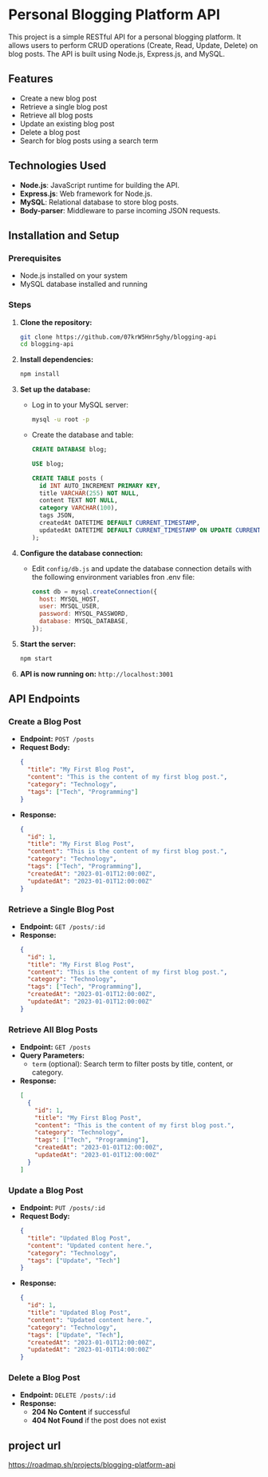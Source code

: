 # Personal Blogging Platform API

This project is a simple RESTful API for a personal blogging platform. It allows users to perform CRUD operations (Create, Read, Update, Delete) on blog posts. The API is built using Node.js, Express.js, and MySQL.

## Features

- Create a new blog post
- Retrieve a single blog post
- Retrieve all blog posts
- Update an existing blog post
- Delete a blog post
- Search for blog posts using a search term

## Technologies Used

- **Node.js**: JavaScript runtime for building the API.
- **Express.js**: Web framework for Node.js.
- **MySQL**: Relational database to store blog posts.
- **Body-parser**: Middleware to parse incoming JSON requests.

## Installation and Setup

### Prerequisites

- Node.js installed on your system
- MySQL database installed and running

### Steps

1. **Clone the repository:**

   ```bash
   git clone https://github.com/07krW5Hnr5ghy/blogging-api
   cd blogging-api
   ```

2. **Install dependencies:**

   ```bash
   npm install
   ```

3. **Set up the database:**

   - Log in to your MySQL server:
     ```bash
     mysql -u root -p
     ```
   - Create the database and table:

     ```sql
     CREATE DATABASE blog;

     USE blog;

     CREATE TABLE posts (
       id INT AUTO_INCREMENT PRIMARY KEY,
       title VARCHAR(255) NOT NULL,
       content TEXT NOT NULL,
       category VARCHAR(100),
       tags JSON,
       createdAt DATETIME DEFAULT CURRENT_TIMESTAMP,
       updatedAt DATETIME DEFAULT CURRENT_TIMESTAMP ON UPDATE CURRENT_TIMESTAMP
     );
     ```

4. **Configure the database connection:**

   - Edit `config/db.js` and update the database connection details with the following environment variables fron .env file:
     ```javascript
     const db = mysql.createConnection({
       host: MYSQL_HOST,
       user: MYSQL_USER,
       password: MYSQL_PASSWORD,
       database: MYSQL_DATABASE,
     });
     ```

5. **Start the server:**

   ```bash
   npm start
   ```

6. **API is now running on:** `http://localhost:3001`

## API Endpoints

### Create a Blog Post

- **Endpoint:** `POST /posts`
- **Request Body:**
  ```json
  {
    "title": "My First Blog Post",
    "content": "This is the content of my first blog post.",
    "category": "Technology",
    "tags": ["Tech", "Programming"]
  }
  ```
- **Response:**
  ```json
  {
    "id": 1,
    "title": "My First Blog Post",
    "content": "This is the content of my first blog post.",
    "category": "Technology",
    "tags": ["Tech", "Programming"],
    "createdAt": "2023-01-01T12:00:00Z",
    "updatedAt": "2023-01-01T12:00:00Z"
  }
  ```

### Retrieve a Single Blog Post

- **Endpoint:** `GET /posts/:id`
- **Response:**
  ```json
  {
    "id": 1,
    "title": "My First Blog Post",
    "content": "This is the content of my first blog post.",
    "category": "Technology",
    "tags": ["Tech", "Programming"],
    "createdAt": "2023-01-01T12:00:00Z",
    "updatedAt": "2023-01-01T12:00:00Z"
  }
  ```

### Retrieve All Blog Posts

- **Endpoint:** `GET /posts`
- **Query Parameters:**
  - `term` (optional): Search term to filter posts by title, content, or category.
- **Response:**
  ```json
  [
    {
      "id": 1,
      "title": "My First Blog Post",
      "content": "This is the content of my first blog post.",
      "category": "Technology",
      "tags": ["Tech", "Programming"],
      "createdAt": "2023-01-01T12:00:00Z",
      "updatedAt": "2023-01-01T12:00:00Z"
    }
  ]
  ```

### Update a Blog Post

- **Endpoint:** `PUT /posts/:id`
- **Request Body:**
  ```json
  {
    "title": "Updated Blog Post",
    "content": "Updated content here.",
    "category": "Technology",
    "tags": ["Update", "Tech"]
  }
  ```
- **Response:**
  ```json
  {
    "id": 1,
    "title": "Updated Blog Post",
    "content": "Updated content here.",
    "category": "Technology",
    "tags": ["Update", "Tech"],
    "createdAt": "2023-01-01T12:00:00Z",
    "updatedAt": "2023-01-01T14:00:00Z"
  }
  ```

### Delete a Blog Post

- **Endpoint:** `DELETE /posts/:id`
- **Response:**
  - **204 No Content** if successful
  - **404 Not Found** if the post does not exist

## project url

https://roadmap.sh/projects/blogging-platform-api
